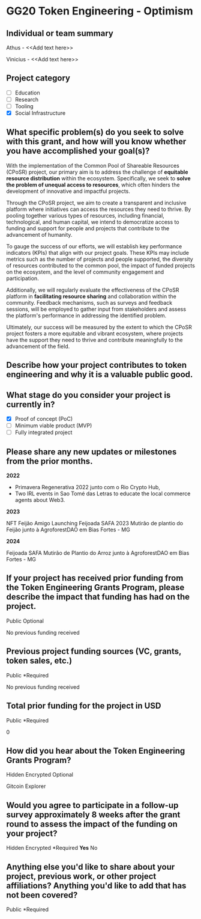 # GG20 Token Engineering - Optimism

## Individual or team summary
Athus - \<<Add text here\>>

Vinicius - \<<Add text here\>>

## Project category

- [ ] Education
- [ ] Research
- [ ] Tooling
- [x] Social Infrastructure

## What specific problem(s) do you seek to solve with this grant, and how will you know whether you have accomplished your goal(s)?
With the implementation of the Common Pool of Shareable Resources (CPoSR) project, our primary aim is to address the challenge of **equitable resource distribution** within the ecosystem.
Specifically, we seek to **solve the problem of unequal access to resources**, which often hinders the development of innovative and impactful projects.

Through the CPoSR project, we aim to create a transparent and inclusive platform where initiatives can access the resources they need to thrive.
By pooling together various types of resources, including financial, technological, and human capital, we intend to democratize access to funding and support for people and projects that contribute to the advancement of humanity.

To gauge the success of our efforts, we will establish key performance indicators (KPIs) that align with our project goals. These KPIs may include metrics such as the number of projects and people supported, the diversity of resources contributed to the common pool, the impact of funded projects on the ecosystem, and the level of community engagement and participation.

Additionally, we will regularly evaluate the effectiveness of the CPoSR platform in **facilitating resource sharing** and collaboration within the community. Feedback mechanisms, such as surveys and feedback sessions, will be employed to gather input from stakeholders and assess the platform's performance in addressing the identified problem.

Ultimately, our success will be measured by the extent to which the CPoSR project fosters a more equitable and vibrant ecosystem, where projects have the support they need to thrive and contribute meaningfully to the advancement of the field.

## Describe how your project contributes to token engineering and why it is a valuable public good.

## What stage do you consider your project is currently in?
- [x] Proof of concept (PoC)
- [ ] Minimum viable product (MVP)
- [ ] Fully integrated project

## Please share any new updates or milestones from the prior months.

**2022**

- Primavera Regenerativa 2022 junto com o Rio Crypto Hub, 
- Two IRL events in Sao Tomé das Letras to educate the local commerce agents about Web3. 

**2023**

NFT Feijão Amigo Launching
Feijoada SAFA 2023
Mutirão de plantio do Feijão junto à AgroforestDAO em Bias Fortes - MG 

**2024**

Feijoada SAFA
Mutirão de Plantio do Arroz junto à AgroforestDAO em Bias Fortes - MG



## If your project has received prior funding from the Token Engineering Grants Program, please describe the impact that funding has had on the project.
Public
Optional

No previous funding received

## Previous project funding sources (VC, grants, token sales, etc.)
Public
*Required

No previous funding received

## Total prior funding for the project in USD
Public
*Required

0

## How did you hear about the Token Engineering Grants Program?
Hidden
Encrypted
Optional

Gitcoin Explorer

## Would you agree to participate in a follow-up survey approximately 8 weeks after the grant round to assess the impact of the funding on your project?
Hidden
Encrypted
*Required
**Yes**
No

## Anything else you'd like to share about your project, previous work, or other project affiliations? Anything you'd like to add that has not been covered?
Public
*Required

